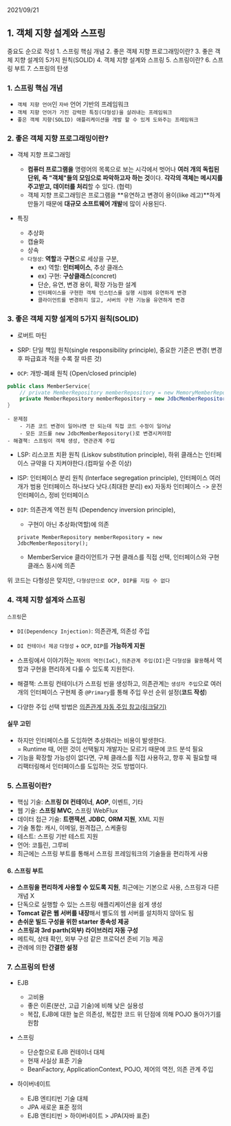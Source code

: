 2021/09/21
## 1. 객체 지향 설계와 스프링
중요도 순으로 작성
    1. 스프링 핵심 개념 
    2. 좋은 객체 지향 프로그래밍이란?
    3. 좋은 객체 지향 설계의 5가지 원칙(SOLID)
    4. 객체 지향 설계와 스프링
    5. 스프링이란?
    6. 스프링 부트
    7. 스프링의 탄생

### 1. 스프링 핵심 개념
- `객체 지향 언어`인 `자바` 언어 기반의 프레임워크
- `객체 지향 언어가 가진 강력한 특징(다형성)을 살려내는 프레임워크`
- `좋은 객체 지향(SOLID) 애플리케이션을 개발 할 수 있게 도와주는 프레임워크`

### 2. 좋은 객체 지향 프로그래밍이란?
- 객체 지향 프로그래밍
    - **컴퓨터 프로그램을** 명령어의 목록으로 보는 시각에서 벗어나 **여러 개의 독립된 단위, 즉 "객체"들의 모임으로 파악하고자 하는 것**이다. **각각의 객체는 메시지를 주고받고, 데이터를 처리**할 수 있다. (협력)
    - 객체 지향 프로그래밍은 프로그램을 **유연하고 변경이 용이(like 레고)**하게 만들기 때문에 **대규모 소프트웨어 개발**에 많이 사용된다.

- 특징
    - 추상화
    - 캡슐화
    - 상속
    - `다형성`: **역할**과 **구현**으로 세상을 구분, 
        - ex) 역할: **인터페이스**, 추상 클래스
        - ex) 구현: **구상클래스**(concret)
        - 단순, 유연, 변경 용이, 확장 가능한 설계
        - `인터페이스를 구현한 객체 인스턴스를 실행 시점에 유연하게 변경`
        - `클라이언트를 변경하지 않고, 서버의 구현 기능을 유연하게 변경`

### 3. 좋은 객체 지향 설계의 5가지 원칙(SOLID)
- 로버트 마틴

- SRP: 단일 책임 원칙(single responsibility principle), 중요한 기준은 변경( 변경 후 파급효과 적을 수록 잘 따른 것)

- `OCP`: 개방-폐쇄 원칙 (Open/closed principle)
``` java
public class MemberService{
    // private MemberRepository memberRepository = new MemoryMemberRepository();
    private MemberRepository memberRepository = new JdbcMemberRepository();
}
```
    - 문제점
        - 기존 코드 변경이 일어나면 안 되는데 직접 코드 수정이 일어남
        - 모든 코드를 new JdbcMemberRepository()로 변경시켜야함
    - 해결책: 스프링이 객체 생성, 연관관계 주입

- LSP: 리스코프 치환 원칙 (Liskov substitution principle), 하위 클래스는 인터페이스 규약을 다 지켜야한다.(컴파일 수준 이상)

- ISP: 인터페이스 분리 원칙 (Interface segregation principle), 인터페이스 여러개가 범용 인터페이스 하나보다 낫다.(최대한 분리) ex) 자동차 인터페이스 -> 운전 인터페이스, 정비 인터페이스

- `DIP`: 의존관계 역전 원칙 (Dependency inversion principle), 
    - 구현이 아닌 추상화(역할)에 의존
    ```
    private MemberRepository memberRepository = new JdbcMemberRepository();
    ```
    - MemberService 클라이언트가 구현 클래스를 직접 선택, 인터페이스와 구현 클래스 동시에 의존

위 코드는 다형성은 맞지만, `다형성만으로 OCP, DIP를 지킬 수 없다`

### 4. 객체 지향 설계와 스프링
`스프링`은
- `DI(Dependency Injection)`: 의존관계, 의존성 주입
- `DI 컨테이너 제공`
`다형성` + `OCP`, `DIP`를 **가능하게 지원**
- 스프링에서 이야기하는 `제어의 역전(IoC)`, `의존관계 주입(DI)`은 `다형성을 활용`해서 역할과 구현을 편리하게 다룰 수 있도록 지원한다.

- 해결책:  스프링 컨테이너가 스프링 빈을 생성하고, 의존관계는 `생성자 주입`으로 여러 개의 인터페이스 구현체 중 `@Primary`를 통해 주입 우선 순위 설정(**코드 작성**)

- 다양한 주입 선택 방법은 [의존관계 자동 주입 참고(링크달기)]()

#### 실무 고민
- 하지만 인터페이스를 도입하면 추상화라는 비용이 발생한다.   
= Runtime 때, 어떤 것이 선택될지 개발자는 모르기 때문에 코드 분석 필요
- 기능을 확장할 가능성이 없다면, 구체 클래스를 직접 사용하고, 향후 꼭 필요할 때 리팩터링해서 인터페이스를 도입하는 것도 방법이다.


### 5. 스프링이란?
- 핵심 기술: **스프링 DI 컨테이너**, **AOP**, 이벤트, 기타
- 웹 기술: **스프링 MVC**, 스프링 WebFlux
- 데이터 접근 기술: **트랜잭션**, **JDBC**, **ORM 지원**, XML 지원
- 기술 통합: 캐시, 이메일, 원격접근, 스케줄링
- 테스트: 스프링 기반 테스트 지원
- 언어: 코틀린, 그루비
- 최근에는 스프링 부트를 통해서 스프링 프레임워크의 기술들을 편리하게 사용

#### 6. 스프링 부트
- **스프링을 편리하게 사용할 수 있도록 지원**, 최근에는 기본으로 사용, 스프링과 다른 개념 X
- 단독으로 실행할 수 있는 스프링 애플리케이션을 쉽게 생성
- **Tomcat 같은 웹 서버를 내장**해서 별도의 웹 서버를 설치하지 않아도 됨
- **손쉬운 빌드 구성을 위한 starter 종속성 제공**
- **스프링과 3rd parth(외부) 라이브러리 자동 구성**
- 메트릭, 상태 확인, 외부 구성 같은 프로덕션 준비 기능 제공
- 관례에 의한 **간결한 설정**

### 7. 스프링의 탄생
- EJB 
    - 고비용
    - 좋은 이론(분산, 고급 기술)에 비해 낮은 실용성
    - 복잡, EJB에 대한 높은 의존성, 복잡한 코드
위 단점에 의해 POJO 돌아가기를 원함

- 스프링
    - 단순함으로 EJB 컨테이너 대체
    - 현재 사실상 표준 기술
    - BeanFactory, ApplicationContext, POJO, 제어의 역전, 의존 관계 주입

- 하이버네이트
    - EJB 엔티티빈 기술 대체
    - JPA 새로운 표준 정의
    - EJB 엔티티빈 > 하이버네이트 > JPA(자바 표준)


